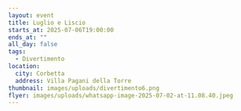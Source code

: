 ```yaml
---
layout: event
title: Luglio e Liscio
starts_at: 2025-07-06T19:00:00
ends_at: ""
all_day: false
tags:
  - Divertimento
location:
  city: Corbetta
  address: Villa Pagani della Torre
thumbnail: images/uploads/divertimento6.png
flyer: images/uploads/whatsapp-image-2025-07-02-at-11.08.40.jpeg
---
```

